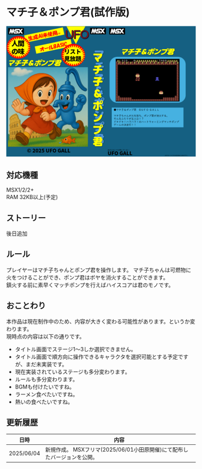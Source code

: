 
# マチ子＆ポンプ君(試作版)

![カバー画像](/docImage/coverImage.png)

## 対応機種
MSX1/2/2+  
RAM 32KB以上(予定)

## ストーリー
後日追加

## ルール
プレイヤーはマチ子ちゃんとポンプ君を操作します。
マチ子ちゃんは可燃物に火をつけることができ、ポンプ君はボヤを消火することができます。  
鎮火する前に素早くマッチポンプを行えばハイスコアは君のモノです。

## おことわり
本作品は現在制作中のため、内容が大きく変わる可能性があります。というか変わります。  
現時点の内容は以下の通りです。
* タイトル画面でステージ1～3しか選択できません。
* タイトル画面で順方向に操作できるキャラクタを選択可能とする予定ですが、まだ未実装です。
* 現在実装されているステージも多分変わります。
* ルールも多分変わります。
* BGMも付けたいですね。
* ラーメン食べたいですね。
* 熱いの食べたいですね。

## 更新履歴
| 日時 | 内容 |
| ---- | ---- |
| 2025/06/04 | 新規作成。  MSXフリマ(2025/06/01小田原開催)にて配布したバージョンを公開。 |


